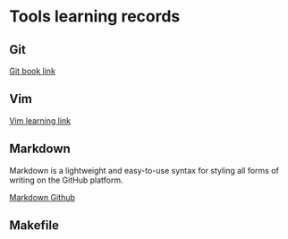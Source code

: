 # Tools learning records

## Git

[Git book link](https://git-scm.com/book/en/v2)

## Vim

[Vim learning link](http://vimcasts.org/categories/)

## Markdown

Markdown is a lightweight and easy-to-use syntax for styling all forms of writing on the GitHub platform.

[Markdown Github](https://guides.github.com/features/mastering-markdown/)

## Makefile
